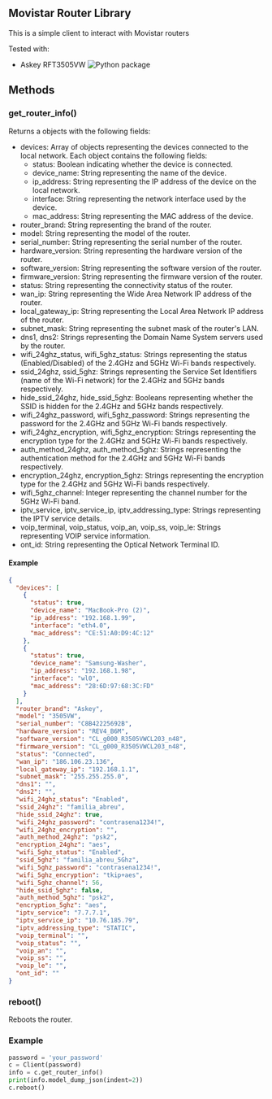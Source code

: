## Movistar Router Library

This is a simple client to interact with Movistar routers

Tested with:

- Askey RFT3505VW
  ![Python package](https://raw.githubusercontent.com/Eitol/router-movistar/main/docs/router.png)


## Methods

### get_router_info()

Returns a objects with the following fields:

- devices: Array of objects representing the devices connected to the local network. Each object contains the following fields:
  - status: Boolean indicating whether the device is connected.
  - device_name: String representing the name of the device.
  - ip_address: String representing the IP address of the device on the local network.
  - interface: String representing the network interface used by the device.
  - mac_address: String representing the MAC address of the device.
- router_brand: String representing the brand of the router.
- model: String representing the model of the router.
- serial_number: String representing the serial number of the router.
- hardware_version: String representing the hardware version of the router.
- software_version: String representing the software version of the router.
- firmware_version: String representing the firmware version of the router.
- status: String representing the connectivity status of the router.
- wan_ip: String representing the Wide Area Network IP address of the router.
- local_gateway_ip: String representing the Local Area Network IP address of the router.
- subnet_mask: String representing the subnet mask of the router's LAN.
- dns1, dns2: Strings representing the Domain Name System servers used by the router.
- wifi_24ghz_status, wifi_5ghz_status: Strings representing the status (Enabled/Disabled) of the 2.4GHz and 5GHz Wi-Fi bands respectively.
- ssid_24ghz, ssid_5ghz: Strings representing the Service Set Identifiers (name of the Wi-Fi network) for the 2.4GHz and 5GHz bands respectively.
- hide_ssid_24ghz, hide_ssid_5ghz: Booleans representing whether the SSID is hidden for the 2.4GHz and 5GHz bands respectively.
- wifi_24ghz_password, wifi_5ghz_password: Strings representing the password for the 2.4GHz and 5GHz Wi-Fi bands respectively.
- wifi_24ghz_encryption, wifi_5ghz_encryption: Strings representing the encryption type for the 2.4GHz and 5GHz Wi-Fi bands respectively.
- auth_method_24ghz, auth_method_5ghz: Strings representing the authentication method for the 2.4GHz and 5GHz Wi-Fi bands respectively.
- encryption_24ghz, encryption_5ghz: Strings representing the encryption type for the 2.4GHz and 5GHz Wi-Fi bands respectively.
- wifi_5ghz_channel: Integer representing the channel number for the 5GHz Wi-Fi band.
- iptv_service, iptv_service_ip, iptv_addressing_type: Strings representing the IPTV service details.
- voip_terminal, voip_status, voip_an, voip_ss, voip_le: Strings representing VOIP service information.
- ont_id: String representing the Optical Network Terminal ID.

#### Example
```json
{
  "devices": [
    {
      "status": true,
      "device_name": "MacBook-Pro (2)",
      "ip_address": "192.168.1.99",
      "interface": "eth4.0",
      "mac_address": "CE:51:A0:D9:4C:12"
    },
    {
      "status": true,
      "device_name": "Samsung-Washer",
      "ip_address": "192.168.1.98",
      "interface": "wl0",
      "mac_address": "28:6D:97:68:3C:FD"
    }
  ],
  "router_brand": "Askey",
  "model": "3505VW",
  "serial_number": "C8B42225692B",
  "hardware_version": "REV4_B6M",
  "software_version": "CL_g000_R3505VWCL203_n48",
  "firmware_version": "CL_g000_R3505VWCL203_n48",
  "status": "Connected",
  "wan_ip": "186.106.23.136",
  "local_gateway_ip": "192.168.1.1",
  "subnet_mask": "255.255.255.0",
  "dns1": "",
  "dns2": "",
  "wifi_24ghz_status": "Enabled",
  "ssid_24ghz": "familia_abreu",
  "hide_ssid_24ghz": true,
  "wifi_24ghz_password": "contrasena1234!",
  "wifi_24ghz_encryption": "",
  "auth_method_24ghz": "psk2",
  "encryption_24ghz": "aes",
  "wifi_5ghz_status": "Enabled",
  "ssid_5ghz": "familia_abreu_5Ghz",
  "wifi_5ghz_password": "contrasena1234!",
  "wifi_5ghz_encryption": "tkip+aes",
  "wifi_5ghz_channel": 56,
  "hide_ssid_5ghz": false,
  "auth_method_5ghz": "psk2",
  "encryption_5ghz": "aes",
  "iptv_service": "7.7.7.1",
  "iptv_service_ip": "10.76.185.79",
  "iptv_addressing_type": "STATIC",
  "voip_terminal": "",
  "voip_status": "",
  "voip_an": "",
  "voip_ss": "",
  "voip_le": "",
  "ont_id": ""
}
```

### reboot()

Reboots the router.

### Example
```python
password = 'your_password'
c = Client(password)
info = c.get_router_info()
print(info.model_dump_json(indent=2))
c.reboot()
```